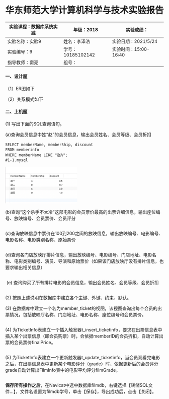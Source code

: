 # 华东师范大学计算机科学与技术实验报告

| 实验课程：数据库系统实践 | 年级：2018        | 实验成绩：            |
| ------------------------ | ----------------- | --------------------- |
| 实验名称：实验9          | 姓名：李泽浩      | 实验日期：2021/5/24   |
| 实验编号：9              | 学号：10185102142 | 实验时间：15:00-16:40 |
| 指导教师：窦亮           | 组号：            |                       |

#### 一、设计题

（1）ER图如下

（2）关系模式如下

#### 二、上机题

(1) 写出下面的SQL查询语句。

​	(a)查询会员信息中姓“赵”的会员信息，输出会员姓名、会员等级、会员折扣

```mysql
SELECT memberName, memberShip, discount
FROM memberinfo
WHERE memberName LIKE "赵%";
#1-1.mysql
```

<img src="LAB9.assets/截屏2021-05-21 下午6.17.51.png" alt="截屏2021-05-21 下午6.17.51" style="zoom:33%;" />	

(b)查询“这个杀手不太冷”这部电影的会员票价最高的出票详细信息，输出座位编号、放映编号、会员票价、会员评分

```mysql

```

​	(c)查询放映信息中票价在100到200之间的放映信息，输出放映编号、电影编号、电影名称、电影类别名称、原始票价

```mysql

```

​	(d)查询各门店放映厅排片信息，输出放映编号、电影编号、门店地址、电影名称、电影类别编号、演员、导演和原始票价（如果该门店放映厅没有排片信息，也要求输出相关信息）

```mysql

```

​	(e) 查询购买了所有排片电影的会员信息，输出会员姓名、会员等级、会员折扣

```mysql

```



(2) 按照上述说明在数据库中建立各个主键、外键、约束、默认。

 

(3) 在数据库中建立一个名为member_ticket的视图，该视图查询出每个会员的出票情况，包括放映厅名称、门店地址、电影名称、座位编号和会员票价。

 

```mysql

```



(4) 为TicketInfo表建立一个插入触发器t_insert_ticketinfo，要求在出票信息表中插入某个出票信息（即会员购票）时，会依据memberID的会员折扣，自动计算出票的会员票价finalPrice。

```mysql

```

 

(5) 为TicketInfo表建立一个更新触发器t_update_ticketinfo，当会员观看完电影之后，在出票信息表中更新某个电影评分（grade）时，依据更新后的会员评分grade自动计算出FilmInfo表中的电影平均评分filmGrade。

 ```mysql
 ```



**保存所有操作之后**，在Navicat中选中数据库filmdb，右键选择【转储SQL文件…】，文件名设置为filmdb学号，单击【保存】，导出成功后，点击【关闭】。



